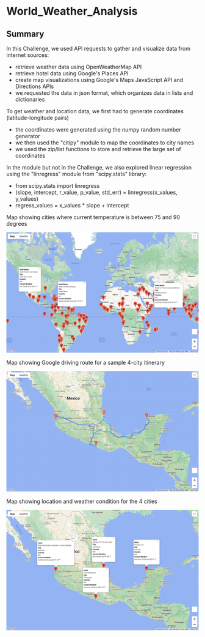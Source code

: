 # World_Weather_Analysis


## Summary

In this Challenge, we used API requests to gather and visualize data from internet sources:
- retrieve weather data using OpenWeatherMap API
- retrieve hotel data using Google's Places API
- create map visualizations using Google's Maps JavaScript API and Directions APIs
- we requested the data in json format, which organizes data in lists and dictionaries

To get weather and location data, we first had to generate coordinates (latitude-longitude pairs)
- the coordinates were generated using the numpy random number generator
- we then used the "citipy" module to map the coordinates to city names
- we used the zip/list functions to store and retrieve the large set of coordinates


In the module but not in the Challenge, we also explored linear regression using the "linregress" module from "scipy.stats" library:
- from scipy.stats import linregress
- (slope, intercept, r_value, p_value, std_err) = linregress(x_values, y_values)
- regress_values = x_values * slope + intercept


Map showing cities where current temperature is between 75 and 90 degrees

![WeatherPy_vacation_map](Vacation_Search/WeatherPy_vacation_map.png)


Map showing Google driving route for a sample 4-city itinerary

![WeatherPy_travel_map](Vacation_Itinerary/WeatherPy_travel_map.png)


Map showing location and weather condition for the 4 cities

![WeatherPy_travel_map_markers](Vacation_Itinerary/WeatherPy_travel_map_markers.png)




